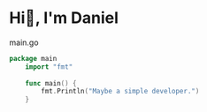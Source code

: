 # Hi👋, I'm Daniel 

main.go 
```go
package main  
    import "fmt"
    
    func main() {
	    fmt.Println("Maybe a simple developer.")
    }
```


